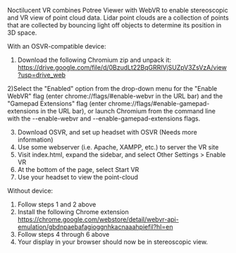 Noctilucent VR combines Potree Viewer with WebVR to enable stereoscopic and VR view of point cloud data.
Lidar point clouds are a collection of points that are collected by bouncing light off objects to
determine its position in 3D space.  


With an OSVR-compatible device:

1) Download the following Chromium zip and unpack it:
https://drive.google.com/file/d/0BzudLt22BqGRRlVjSUZpV3ZsVzA/view?usp=drive_web

2)Select the "Enabled" option from the drop-down menu for the "Enable WebVR" flag (enter chrome://flags/#enable-webvr in the URL bar) and the "Gamepad Extensions" flag (enter chrome://flags/#enable-gamepad-extensions in the URL bar), or launch Chromium from the command line with the --enable-webvr and --enable-gamepad-extensions flags.


3) Download OSVR, and set up headset with OSVR (Needs more information)
4) Use some webserver (i.e. Apache, XAMPP, etc.) to server the VR site
5) Visit index.html, expand the sidebar, and select Other Settings > Enable VR
6) At the bottom of the page, select Start VR
7) Use your headset to view the point-cloud

Without device:

1) Follow steps 1 and 2 above
2) Install the following Chrome extension https://chrome.google.com/webstore/detail/webvr-api-emulation/gbdnpaebafagioggnhkacnaaahpiefil?hl=en
3) Follow steps 4 through 6 above
4) Your display in your browser should now be in stereoscopic view. 
